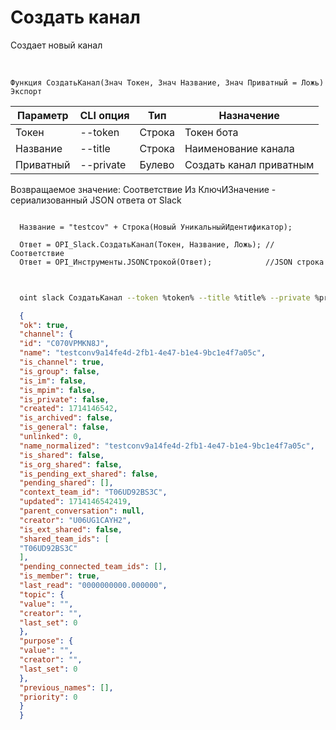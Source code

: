 ﻿---
sidebar_position: 3
---

# Создать канал
 Создает новый канал


<br/>


`Функция СоздатьКанал(Знач Токен, Знач Название, Знач Приватный = Ложь) Экспорт`

  | Параметр | CLI опция | Тип | Назначение |
  |-|-|-|-|
  | Токен | --token | Строка | Токен бота |
  | Название | --title | Строка | Наименование канала |
  | Приватный | --private | Булево | Создать канал приватным |

  
  Возвращаемое значение:   Соответствие Из КлючИЗначение - сериализованный JSON ответа от Slack





```bsl title="Пример кода"
  
  Название = "testcov" + Строка(Новый УникальныйИдентификатор);
  
  Ответ = OPI_Slack.СоздатьКанал(Токен, Название, Ложь); //Соответствие
  Ответ = OPI_Инструменты.JSONСтрокой(Ответ);            //JSON строка
  
```
	


```sh title="Пример команды CLI"
    
  oint slack СоздатьКанал --token %token% --title %title% --private %private%

```

```json title="Результат"
  {
  "ok": true,
  "channel": {
  "id": "C070VPMKN8J",
  "name": "testconv9a14fe4d-2fb1-4e47-b1e4-9bc1e4f7a05c",
  "is_channel": true,
  "is_group": false,
  "is_im": false,
  "is_mpim": false,
  "is_private": false,
  "created": 1714146542,
  "is_archived": false,
  "is_general": false,
  "unlinked": 0,
  "name_normalized": "testconv9a14fe4d-2fb1-4e47-b1e4-9bc1e4f7a05c",
  "is_shared": false,
  "is_org_shared": false,
  "is_pending_ext_shared": false,
  "pending_shared": [],
  "context_team_id": "T06UD92BS3C",
  "updated": 1714146542419,
  "parent_conversation": null,
  "creator": "U06UG1CAYH2",
  "is_ext_shared": false,
  "shared_team_ids": [
  "T06UD92BS3C"
  ],
  "pending_connected_team_ids": [],
  "is_member": true,
  "last_read": "0000000000.000000",
  "topic": {
  "value": "",
  "creator": "",
  "last_set": 0
  },
  "purpose": {
  "value": "",
  "creator": "",
  "last_set": 0
  },
  "previous_names": [],
  "priority": 0
  }
  }
```
